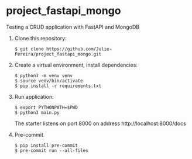 # project_fastapi_mongo
Testing a CRUD application with FastAPI and MongoDB


1. Clone this repository:

   ```
   $ git clone https://github.com/Julie-Pereira/project_fastapi_mongo.git
   ```

2. Create a virtual environment, install dependencies:

    ```
    $ python3 -m venv venv
    $ source venv/bin/activate
    $ pip install -r requirements.txt
    ```

3. Run application:

   ```
   $ export PYTHONPATH=$PWD
   $ python3 main.py
   ```
   The starter listens on port 8000 on address http://localhost:8000/docs

4. Pre-commit

   ```
   $ pip install pre-commit
   $ pre-commit run --all-files
   ```

